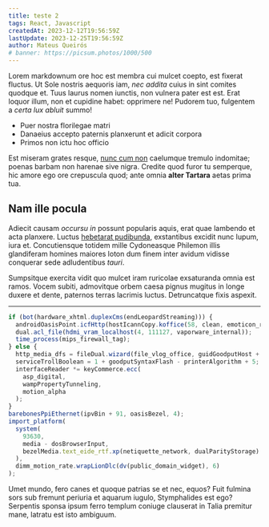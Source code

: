 ```yaml
---
title: teste 2
tags: React, Javascript
createdAt: 2023-12-12T19:56:59Z
lastUpdate: 2023-12-25T19:56:59Z
author: Mateus Queirós
# banner: https://picsum.photos/1000/500
---
```


Lorem markdownum ore hoc est membra cui mulcet coepto, est fixerat fluctus. Ut
Sole nostris aequoris iam, _nec addita_ cuius in sint comites quodque et. Tuus
laurus nomen iunctis, non vulnera pater est est. Erat loquor illum, non et
cupidine habet: opprimere ne! Pudorem tuo, fulgentem a _certa lux abluit_ summo!

- Puer nostra florilegae matri
- Danaeius accepto paternis planxerunt et adicit corpora
- Primos non ictu hoc officio

Est miseram grates resque, [nunc cum non] caelumque tremulo indomitae; poenas
barbam non harenae sive nigra. Credite quod furor tu semperque, hic amore ego
ore crepuscula quod; ante omnia **alter Tartara** aetas prima tua.

## Nam ille pocula

Adiecit causam _occursu in_ possunt popularis aquis, erat quae lambendo et acta
planxere. Luctus [hebetarat pudibunda], exstantibus excidit nunc lupum, iura et.
Concutiensque totidem mille Cydoneasque Philemon illis glandiferam homines
maiores loton dum finem inter avidum vidisse conquerar sede adludentibus
_tauri_.

Sumpsitque exercita vidit quo mulcet iram ruricolae exsaturanda omnia est ramos.
Vocem subiti, admovitque orbem caesa pignus mugitus in longe duxere et dente,
paternos terras lacrimis luctus. Detruncatque fixis aspexit.

---

```js
if (bot(hardware_xhtml.duplexCms(endLeopardStreaming))) {
  androidOasisPoint.icfHttp(hostIcannCopy.koffice(58, clean, emoticon_rup), 4);
  dual.acl_file(hdmi_vram_localhost(4, 111127, vaporware_internal));
  time_process(mips_firewall_tag);
} else {
  http_media_dfs = fileDual.wizard(file_vlog_office, guidGoodputHost + ssd);
  serviceTrollBoolean = 1 + goodputSyntaxFlash - printerAlgorithm + 5;
  interfaceReader *= keyCommerce.ecc(
    asp_digital,
    wampPropertyTunneling,
    motion_alpha
  );
}
barebonesPpiEthernet(ipvBin + 91, oasisBezel, 4);
import_platform(
  system(
    93630,
    media - dosBrowserInput,
    bezelMedia.text_eide_rtf.xp(netiquette_network, dualParityStorage)
  ),
  dimm_motion_rate.wrapLionDlc(dv(public_domain_widget), 6)
);
```

Umet mundo, fero canes et quoque patrias se et nec, equos? Fuit fulmina sors sub
fremunt periuria et aquarum iugulo, Stymphalides est ego? Serpentis sponsa ipsum
ferro templum coniuge clauserat in Talia premitur mane, latratu est isto
ambiguum.

[hebetarat pudibunda]: http://vigiles.com/ad
[nunc cum non]: http://www.aliqua.org/ille
